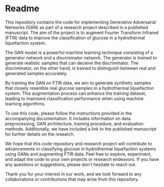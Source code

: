 # Readme
This repository contains the code for implementing Generative Adversarial Networks (GAN) as part of a research project described in a published manuscript. The aim of the project is to augment Fourier Transform Infrared (FTIR) data to improve the classification of glucose in a hydrothermal liquefaction system.

The GAN model is a powerful machine learning technique consisting of a generator network and a discriminator network. The generator is trained to generate realistic samples that can deceive the discriminator. The discriminator, on the other hand, is trained to distinguish between real and generated samples accurately.

By training the GAN on FTIR data, we aim to generate synthetic samples that closely resemble real glucose samples in a hydrothermal liquefaction system. This augmentation process can enhance the training dataset, leading to improved classification performance when using machine learning algorithms.

To use this code, please follow the instructions provided in the accompanying documentation. It includes information on data preprocessing, GAN architecture, training procedure, and evaluation methods. Additionally, we have included a link to the published manuscript for further details on the research.

We hope that this code repository and research project will contribute to advancements in classifying glucose in hydrothermal liquefaction systems using GANs and augmenting FTIR data. Feel free to explore, experiment, and adapt the code to your own projects or research endeavors. If you have any questions or suggestions, please don't hesitate to reach out.

Thank you for your interest in our work, and we look forward to any collaborations or contributions that may arise from this repository.
